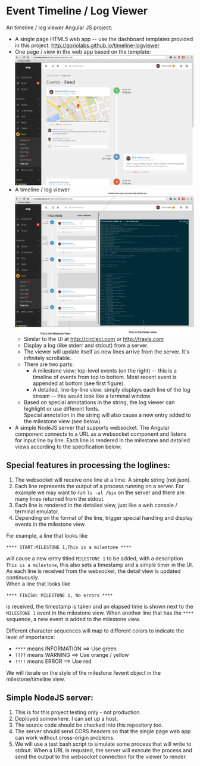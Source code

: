 # Event Timeline / Log Viewer

An timeline / log viewer Angular JS project:

+ A single page HTML5 web app -- use the dashboard templates provided in this project:  http://qoriolabs.github.io/timeline-logviewer
+ One page / view in the web app based on the template: ![Dashboard template](/requirements/dashboard_template1.png)
+ A timeline / log viewer  ![mock](/requirements/mock.png)
  + Similar to the UI at http://circleci.com or http://travis.com
  + Display a log (like stderr and stdout) from a server.
  + The viewer will update itself as new lines arrive from the server.  It's infinitely scrollable.
  + There are two parts:
    + A milestone view: top-level events (on the right) -- this is a timeline of events from top to bottom.  Most recent event is appended at bottom (see first figure).
    + A detailed, line-by-line view: simply displays each line of the log stream -- this would look like a terminal window.
  + Based on special annotations in the string, the log viewer can highlight or use different fonts.  
Special annotation in the string will also cause a new entry added to the milestone view (see below).
+ A simple NodeJS server that supports websocket.  The Angular component connects to a URL as a websocket component and listens for input line by line.  Each line is rendered in the milestone and detailed views according to the specification below:


## Special features in processing the loglines:

1. The websocket will receive one line at a time.  A simple string (not json).
2. Each line represents the output of a process running on a server.  For example we may want to run `ls -al /bin` on the server and there are many lines returned from the stdout.
3. Each line is rendered in the detailed view, just like a web console / terminal emulator.
4. Depending on the format of the line, trigger special handling and display events in the milestone view.

For example, a line that looks like 

    **** START:MILESTONE 1,This is a milestone **** 

will cause a new entry titled `MILESTONE 1` to be added, with a description `This is a milestone`, this also sets a timestamp and a simple timer in the UI.  
As each line is received from the websocket, the detail view is updated continuously.  
When a line that looks like 

    **** FINISH: MILESTONE 1, No errors ****

is received, the timestamp is taken and an elapsed time is shown next to the `MILESTONE 1` event in the milestone view.  When another line that has the `****` sequence, a new event is added to the milestone view.

Different character sequences will map to different colors to indicate the level of importance:

+ `****` means INFORMATION ==> Use green
+ `????` means WARNING ==> Use orange / yellow
+ `!!!!` means ERROR ==> Use red

We will iterate on the style of the milestone /event object in the milestone/timeline view.


## Simple NodeJS server:

1. This is for this project testing only - not production. 
2. Deployed somewhere.  I can set up a host.
3. The source code should be checked into this repository too.
4. The server should send CORS headers so that the single page web app can work without cross-origin problems.
4. We will use a test bash script to simulate some process that will write to stdout.   When a URL is requsted,
the server will execute the process and send the output to the websocket connection for the viewer to render.





